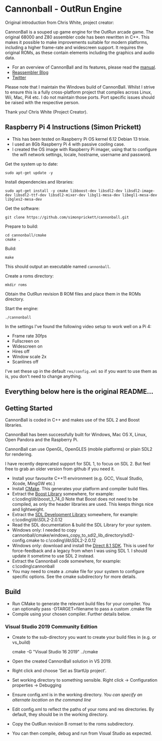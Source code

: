 Cannonball - OutRun Engine
==========================

Original introduction from Chris White, project creator:

CannonBall is a souped up game engine for the OutRun arcade game. The original 68000 and Z80 assembler code has been rewritten in C++. This makes it possible to make improvements suitable for modern platforms, including a higher frame-rate and widescreen support. It requires the original ROMs, as these contain elements including the graphics and audio data. 

* For an overview of CannonBall and its features, please read the [manual](https://github.com/djyt/cannonball/wiki).
* [Reassembler Blog](http://reassembler.blogspot.co.uk/)
* [Twitter](https://twitter.com/djyt)

Please note that I maintain the Windows build of CannonBall. Whilst I strive to ensure this is a fully cross-platform project that compiles across Linux, Wii, Mac, Pi4 etc. I do not maintain those ports. Port specific issues should be raised with the respective person. 

Thank you! 
Chris White (Project Creator). 

Raspberry Pi 4 Instructions (Simon Prickett)
--------------------------------------------

* This has been tested on Raspberry Pi OS kernel 6.12 Debian 13 trixie.
* I used an 8Gb Raspberry Pi 4 with passive cooling case.
* I created the OS image with Raspberry Pi imager, using that to configure the wifi network settings, locale, hostname, username and password.

Get the system up to date:

```
sudo apt-get update -y
```

Install dependencies and libraries:

```
sudo apt-get install -y cmake libboost-dev libsdl2-dev libsdl2-image-dev libsdl2-ttf-dev libsdl2-mixer-dev libgl1-mesa-dev libegl1-mesa-dev libgles2-mesa-dev
```

Get the software:

```
git clone https://github.com/simonprickett/cannonball.git
```

Prepare to build:

```
cd cannonball/cmake
cmake .
```

Build:

```
make
```

This should output an executable named `cannonball`.

Create a roms directory:

```
mkdir roms
```

Obtain the OutRun revision B ROM files and place them in the ROMs directory.

Start the engine:

```
./cannonball
```

In the settings I've found the following video setup to work well on a Pi 4:

* Frame rate 30fps
* Fullscreen on
* Widescreen on
* Hires off
* Window scale 2x
* Scanlines off

I've set these up in the default `res/config.xml` so if you want to use them as is, you don't need to change anything.

Everything below here is the original README...
---

Getting Started
---------------

CannonBall is coded in C++ and makes use of the SDL 2 and Boost libraries. 

CannonBall has been successfully built for Windows, Mac OS X, Linux, Open Pandora and the Raspberry Pi.

CannonBall can use OpenGL, OpenGLES (mobile platforms) or plain SDL2 for rendering. 

I have recently deprecated support for SDL 1, to focus on SDL 2. But feel free to grab an older version from github if you need it. 

* Install your favourite C++11 environment (e.g. GCC, Visual Studio, Xcode, MingGW etc.)
* Install [CMake](http://www.cmake.org/). This generates your platform and compiler build files. 
* Extract the [Boost Library](http://www.boost.org/) somewhere, for example: c:\coding\lib\boost_1_74_0  Note that Boost does not need to be compiled, as only the header libraries are used. This keeps things nice and lightweight.
* Extract the [SDL Development Library](https://www.libsdl.org/download-2.0.php) somewhere, for example: c:\coding\lib\SDL2-2.0.12
* Read the SDL documentation & build the SDL Library for your system.
* Windows only: I needed to copy cannonball/cmake/windows_copy_to_sdl2_lib_directory/sdl2-config.cmake to c:\coding\lib\SDL2-2.0.12
* Windows only: download and install the [Direct 8.1 SDK](https://archive.org/details/dx81sdk_full). This is used for force-feedback and a legacy from when I was using SDL 1. I should update it sometime to use SDL 2 instead. 
* Extract the Cannonball code somewhere, for example: c:\coding\cannonball
* You may need to create a .cmake file for your system to configure specific options. See the cmake subdirectory for more details.

Build
-----

* Run CMake to generate the relevant build files for your compiler. You can optionally pass -DTARGET=filename to pass a custom .cmake file
* Compile using your chosen compiler. Further details below.

### Visual Studio 2019 Community Edition

* Create to the sub-directory you want to create your build files in (e.g. or vs_build)

    cmake -G "Visual Studio 16 2019" ../cmake

* Open the created CannonBall solution in VS 2019. 
* Right click and choose 'Set as StartUp project'. 
* Set working directory to something sensible. Right click -> Configuration properties -> Debugging
* Ensure config.xml is in the working directory. _You can specify an alternate location on the command line_
* Edit config.xml to reflect the paths of your roms and res directories. By default, they should be in the working directory.
* Copy the OutRun revision B romset to the roms subdirectory. 
* You can then compile, debug and run from Visual Studio as expected.

